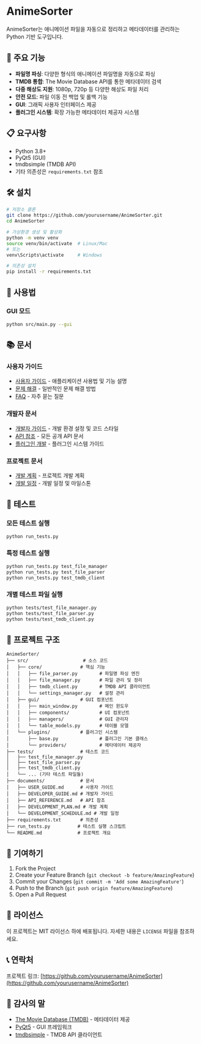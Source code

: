 # AnimeSorter

AnimeSorter는 애니메이션 파일을 자동으로 정리하고 메타데이터를 관리하는 Python 기반 도구입니다.

## 🚀 주요 기능

- **파일명 파싱**: 다양한 형식의 애니메이션 파일명을 자동으로 파싱
- **TMDB 통합**: The Movie Database API를 통한 메타데이터 검색
- **다중 해상도 지원**: 1080p, 720p 등 다양한 해상도 파일 처리
- **안전 모드**: 파일 이동 전 백업 및 롤백 기능
- **GUI**: 그래픽 사용자 인터페이스 제공
- **플러그인 시스템**: 확장 가능한 메타데이터 제공자 시스템

## 📋 요구사항

- Python 3.8+
- PyQt5 (GUI)
- tmdbsimple (TMDB API)
- 기타 의존성은 `requirements.txt` 참조

## 🛠️ 설치

```bash
# 저장소 클론
git clone https://github.com/yourusername/AnimeSorter.git
cd AnimeSorter

# 가상환경 생성 및 활성화
python -m venv venv
source venv/bin/activate  # Linux/Mac
# 또는
venv\Scripts\activate     # Windows

# 의존성 설치
pip install -r requirements.txt
```

## 🚀 사용법

### GUI 모드
```bash
python src/main.py --gui
```

## 📚 문서

### 사용자 가이드
- [사용자 가이드](documents/USER_GUIDE.md) - 애플리케이션 사용법 및 기능 설명
- [문제 해결](documents/USER_GUIDE.md#문제-해결) - 일반적인 문제 해결 방법
- [FAQ](documents/USER_GUIDE.md#faq) - 자주 묻는 질문

### 개발자 문서
- [개발자 가이드](documents/DEVELOPER_GUIDE.md) - 개발 환경 설정 및 코드 스타일
- [API 참조](documents/API_REFERENCE.md) - 모든 공개 API 문서
- [플러그인 개발](documents/DEVELOPER_GUIDE.md#플러그인-개발) - 플러그인 시스템 가이드

### 프로젝트 문서
- [개발 계획](documents/DEVELOPMENT_PLAN.md) - 프로젝트 개발 계획
- [개발 일정](documents/DEVELOPMENT_SCHEDULE.md) - 개발 일정 및 마일스톤

## 🧪 테스트

### 모든 테스트 실행
```bash
python run_tests.py
```

### 특정 테스트 실행
```bash
python run_tests.py test_file_manager
python run_tests.py test_file_parser
python run_tests.py test_tmdb_client
```

### 개별 테스트 파일 실행
```bash
python tests/test_file_manager.py
python tests/test_file_parser.py
python tests/test_tmdb_client.py
```

## 📁 프로젝트 구조

```
AnimeSorter/
├── src/                    # 소스 코드
│   ├── core/              # 핵심 기능
│   │   ├── file_parser.py        # 파일명 파싱 엔진
│   │   ├── file_manager.py       # 파일 관리 및 정리
│   │   ├── tmdb_client.py        # TMDB API 클라이언트
│   │   └── settings_manager.py   # 설정 관리
│   ├── gui/               # GUI 컴포넌트
│   │   ├── main_window.py        # 메인 윈도우
│   │   ├── components/           # UI 컴포넌트
│   │   ├── managers/             # GUI 관리자
│   │   └── table_models.py       # 테이블 모델
│   └── plugins/           # 플러그인 시스템
│       ├── base.py               # 플러그인 기본 클래스
│       └── providers/            # 메타데이터 제공자
├── tests/                 # 테스트 코드
│   ├── test_file_manager.py
│   ├── test_file_parser.py
│   ├── test_tmdb_client.py
│   └── ... (기타 테스트 파일들)
├── documents/             # 문서
│   ├── USER_GUIDE.md      # 사용자 가이드
│   ├── DEVELOPER_GUIDE.md # 개발자 가이드
│   ├── API_REFERENCE.md   # API 참조
│   ├── DEVELOPMENT_PLAN.md # 개발 계획
│   └── DEVELOPMENT_SCHEDULE.md # 개발 일정
├── requirements.txt       # 의존성
├── run_tests.py          # 테스트 실행 스크립트
└── README.md             # 프로젝트 개요
```

## 🤝 기여하기

1. Fork the Project
2. Create your Feature Branch (`git checkout -b feature/AmazingFeature`)
3. Commit your Changes (`git commit -m 'Add some AmazingFeature'`)
4. Push to the Branch (`git push origin feature/AmazingFeature`)
5. Open a Pull Request

## 📄 라이선스

이 프로젝트는 MIT 라이선스 하에 배포됩니다. 자세한 내용은 `LICENSE` 파일을 참조하세요.

## 📞 연락처

프로젝트 링크: [https://github.com/yourusername/AnimeSorter](https://github.com/yourusername/AnimeSorter)

## 🙏 감사의 말

- [The Movie Database (TMDB)](https://www.themoviedb.org/) - 메타데이터 제공
- [PyQt5](https://www.riverbankcomputing.com/software/pyqt/) - GUI 프레임워크
- [tmdbsimple](https://github.com/celiao/tmdbsimple) - TMDB API 클라이언트 